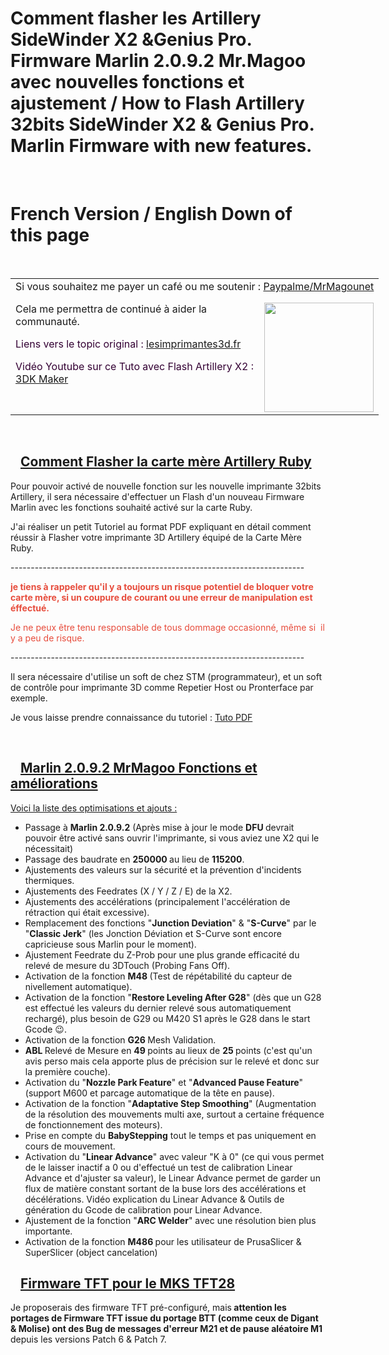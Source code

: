 <!DOCTYPE html>
<html>
  <head>
    <meta http-equiv="content-type" content="text/html; charset=UTF-8">
    <title>README</title>
  </head>
  <body>
    <h1 dir="auto">Comment flasher les Artillery SideWinder X2 &amp;Genius Pro.
      Firmware Marlin 2.0.9.2 Mr.Magoo avec nouvelles fonctions et ajustement /
      How to Flash Artillery 32bits SideWinder X2 &amp; Genius Pro. Marlin
      Firmware with new features.</h1>
    &nbsp;&nbsp;
    <p></p>
    <h1 dir="auto">French Version / English Down of this page</h1>
    <p></p>
    <br>
    <table style="width: 800px;" border="0">
      <tbody>
        <tr>
          <td>Si vous souhaitez me payer un café ou me soutenir :
            <a href="https://www.paypal.com/paypalme/MrMagounet" target="_blank"> Paypalme/MrMagounet<br>
            </a>
            <p><a target="_blank" rel="noopener noreferrer"><img src="https://www.lesimprimantes3d.fr/forum/uploads/monthly_2021_02/logo.png.7b007150fa09975916925b46c74c4133.png"
                  style="max-width: 100%;" width="175" align="right"></a></p>
            <p dir="auto">Cela me permettra de continué à aider la communauté.</p>
            <p dir="auto"><span style="color: #333399;"><span style="color: #330033;">Liens
                  vers le topic original : <a href="https://www.lesimprimantes3d.fr/forum/topic/44697-tuto-comment-flasher-le-firmware-des-x2-genius-pro-hornet/">lesimprimantes3d.fr</a><br>
                </span></span></p>
            <p dir="auto"><span style="color: #333399;"><span style="color: #330033;">Vidéo
                  Youtube sur ce Tuto avec Flash Artillery X2 : <a href="https://www.youtube.com/watch?v=SnRNQQoOKaw&amp;t=99s">3DK
                    Maker</a></span></span></p>
          </td>
        </tr>
      </tbody>
    </table>
    <br>
    <h2 dir="auto"><a id="user-content-marlin-20" class="anchor" href="#marlin-20"><svg
          class="octicon octicon-link" viewBox="0 0 16 16" width="16" height="16"></svg></a><u>Comment
        Flasher la carte mère Artillery Ruby</u></h2>
    <p dir="auto">Pour pouvoir activé de nouvelle fonction sur les nouvelle
      imprimante 32bits Artillery, il sera nécessaire d'effectuer un Flash d'un
      nouveau Firmware Marlin avec les fonctions souhaité activé sur la carte
      Ruby.</p>
    <p dir="auto">J'ai réaliser un petit Tutoriel au format PDF expliquant en
      détail comment réussir à Flasher votre imprimante 3D Artillery équipé de
      la Carte Mère Ruby.</p>
    <p dir="auto">-------------------------------------------------------------------------</p>
    <p dir="auto"><span style="box-sizing: border-box; color: rgb(231, 76, 60);"><b>
        je tiens à rappeler qu'il y a toujours un risque potentiel de bloquer
        votre carte mère, si un coupure de courant ou une erreur de manipulation
        est éffectué.</b></span></p>
    <p dir="auto"><span style="box-sizing: border-box; color: rgb(231, 76, 60);">Je
        ne peux être tenu responsable de tous dommage occasionné, même si&nbsp;
        il y a peu de risque.</span></p>
    <p dir="auto">-------------------------------------------------------------------------</p>
    <p dir="auto">Il sera nécessaire d'utilise un soft de chez STM
      (programmateur), et un soft de contrôle pour imprimante 3D comme Repetier
      Host ou Pronterface par exemple.&nbsp;&nbsp;</p>
    <p dir="auto">Je vous laisse prendre connaissance du tutoriel : <a href="https://github.com/MrMagounet/Frimware_Flash-Artillery_X2_GeniusPro/blob/main/TUTO-PDF_Comment_Flasher_son_Artillery-Ruby.pdf">Tuto
        PDF</a></p>
    <p dir="auto"></p>
    <p><br>
    </p>
    <p> </p>
    <h2 dir="auto"><a id="user-content-example-configurations" class="anchor" href="#example-configurations"><svg
          class="octicon octicon-link" viewBox="0 0 16 16" width="16" height="16"></svg></a><u>Marlin
        2.0.9.2 MrMagoo Fonctions et améliorations </u></h2>
    <p dir="auto"><u>Voici la liste des optimisations et ajouts :</u></p>
    <ul>
      <p dir="auto"> </p>
      <li>Passage à <b>Marlin 2.0.9.2</b> (Après mise à jour le mode <b>DFU </b>devrait
        pouvoir être activé sans ouvrir l'imprimante, si vous aviez une X2 qui
        le nécessitait)</li>
      <li>Passage des baudrate en <b>250000 </b>au lieu de <b> 115200</b>.</li>
      <li>Ajustements des valeurs sur la sécurité et la prévention d'incidents
        thermiques.</li>
      <li>Ajustements des Feedrates (X / Y / Z / E) de la X2.</li>
      <li>Ajustements des accélérations (principalement l'accélération de
        rétraction qui était excessive).</li>
      <li>Remplacement des fonctions "<b>Junction Deviation</b>" &amp; "<b>S-Curve</b>"
        par le "<b>Classic Jerk</b>" (les Jonction Déviation et S-Curve sont
        encore capricieuse sous Marlin pour le moment).</li>
      <li>Ajustement Feedrate du Z-Prob pour une plus grande efficacité du
        relevé de mesure du 3DTouch (Probing Fans Off).</li>
      <li>Activation de la fonction <b>M48 </b>(Test de répétabilité du
        capteur de nivellement automatique).</li>
      <li>Activation de la fonction "<b>Restore Leveling After G28</b>" (dès que
        un G28 est effectué les valeurs du dernier relevé sous automatiquement
        rechargé), plus besoin de G29 ou M420 S1 après le G28 dans le start
        Gcode 😉.</li>
      <li>Activation de la fonction <b>G26 </b>Mesh Validation.</li>
      <li><b>ABL </b>Relevé de Mesure en <b>49 </b>points au lieux de <b>25
        </b>points (c'est qu'un avis perso mais cela apporte plus de précision
        sur le relevé et donc sur la première couche).</li>
      <li>Activation du "<b>Nozzle Park Feature</b>" et "<b>Advanced Pause
          Feature</b>" (support M600 et parcage automatique de la tête en
        pause).</li>
      <li>Activation de la fonction "<b>Adaptative Step Smoothing</b>"
        (Augmentation de la résolution des mouvements multi axe, surtout a
        certaine fréquence de fonctionnement des moteurs).<br>
      </li>
      <li>Prise en compte du <b>BabyStepping</b> tout le temps et pas
        uniquement en cours de mouvement.</li>
      <li>Activation du "<b>Linear Advance</b>" avec valeur "K à 0" (ce qui vous
        permet de le laisser inactif a 0 ou d'effectué un test de calibration
        Linear Advance et d'ajuster sa valeur), le Linear Advance permet de
        garder un flux de matière constant sortant de la buse lors des
        accélérations et décélérations. Vidéo explication du Linear Advance
        &amp; Outils de génération du Gcode de calibration pour Linear Advance.</li>
      <li>Ajustement de la fonction "<b>ARC Welder</b>" avec une résolution bien
        plus importante.</li>
      <li>Activation de la fonction <b>M486 </b>pour les utilisateur de
        PrusaSlicer &amp; SuperSlicer (object cancelation)</li>
      <p></p>
    </ul>
    <h2 dir="auto"><a id="user-content-building-marlin-20" class="anchor" href="#building-marlin-20"><svg
          class="octicon octicon-link" viewBox="0 0 16 16" width="16" height="16"></svg></a><u>Firmware
        TFT pour le MKS TFT28</u></h2>
    <p dir="auto">Je proposerais des firmware TFT pré-configuré, mais<b>
        attention les portages de Firmware TFT issue du portage BTT (comme ceux
        de Digant &amp; Molise) ont des Bug de messages d'erreur M21 et de pause
        aléatoire M1 </b>depuis les versions Patch 6 &amp; Patch 7. <b><br>
      </b></p>
    <p dir="auto"><b><br>
      </b></p>
    <p></p>
  </body>
</html>
